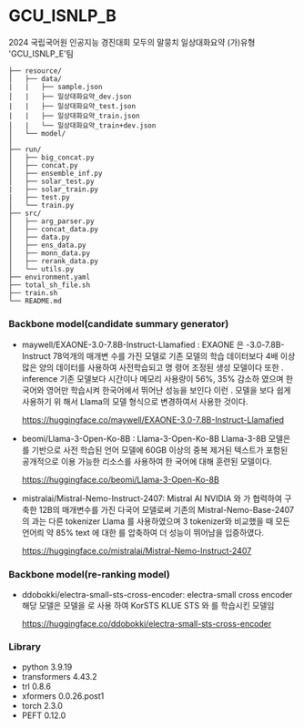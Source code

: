 # GCU_ISNLP_B

2024 국립국어원 인공지능 경진대회 모두의 말뭉치 일상대화요약 (가)유형 'GCU_ISNLP_E'팀

```
├── resource/
│   ├── data/
|   |   ├── sample.json
│   |   ├── 일상대화요약_dev.json
|   |   ├── 일상대화요약_test.json
|   |   ├── 일상대화요약_train.json
│   |   └── 일상대화요약_train+dev.json
│   └── model/
│   
├── run/
│   ├── big_concat.py
│   ├── concat.py
│   ├── ensemble_inf.py
│   ├── solar_test.py
|   ├── solar_train.py
|   ├── test.py
│   └── train.py
├── src/
│   ├── arg_parser.py
│   ├── concat_data.py
│   ├── data.py
│   ├── ens_data.py
│   ├── monn_data.py
│   ├── rerank_data.py
│   └── utils.py
├── environment.yaml
├── total_sh_file.sh
├── train.sh
└── README.md
```
### Backbone model(candidate summary generator)
- maywell/EXAONE-3.0-7.8B-Instruct-Llamafied : EXAONE 은 -3.0-7.8B-Instruct 78억개의 매개변
수를 가진 모델로 기존 모델의 학습 데이터보다 4배 이상 많은 양의 데이터를 사용하여 사전학습되고 명
령어 조정된 생성 모델이다 또한 . inference 기존 모델보다 시간이나 메모리 사용량이 56%, 35% 감소하
였으며 한국어와 영어만 학습시켜 한국어에서 뛰어난 성능을 보인다 이런 . 모델을 보다 쉽게 사용하기 위
해서 Llama의 모델 형식으로 변경하여서 사용한 것이다.

  https://huggingface.co/maywell/EXAONE-3.0-7.8B-Instruct-Llamafied

- beomi/Llama-3-Open-Ko-8B : Llama-3-Open-Ko-8B Llama-3-8B 모델은 를 기반으로 사전 학습된
언어 모델에 60GB 이상의 중복 제거된 텍스트가 포함된 공개적으로 이용 가능한 리소스를 사용하여 한
국어에 대해 훈련된 모델이다.

  https://huggingface.co/beomi/Llama-3-Open-Ko-8B

- mistralai/Mistral-Nemo-Instruct-2407: Mistral AI NVIDIA 와 가 협력하여 구축한 12B의 매개변수를
가진 다국어 모델로써 기존의 Mistral-Nemo-Base-2407의 과는 다른 tokenizer Llama 를 사용하였으며
3 tokenizer와 비교했을 때 모든언어릐 약 85% text 에 대한 를 압축하여 더 성능이 뛰어남을 입증하였다.
  
  https://huggingface.co/mistralai/Mistral-Nemo-Instruct-2407

### Backbone model(re-ranking model)
- ddobokki/electra-small-sts-cross-encoder: electra-small cross encoder 해당 모델은 모델을 로 사용
하여 KorSTS KLUE STS 와 를 학습시킨 모델임

  https://huggingface.co/ddobokki/electra-small-sts-cross-encoder

### Library
- python 3.9.19
- transformers 4.43.2
- trl 0.8.6
- xformers 0.0.26.post1
- torch 2.3.0
- PEFT 0.12.0
